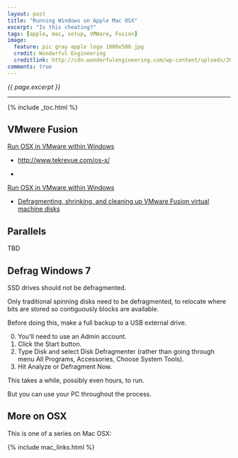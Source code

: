 ```yaml
---
layout: post
title: "Running Windows on Apple Mac OSX"
excerpt: "Is this cheating?"
tags: [apple, mac, setup, VMWare, Fusion]
image:
  feature: pic gray apple logo 1900x500.jpg
  credit: Wonderful Engineering
  creditlink: http://cdn.wonderfulengineering.com/wp-content/uploads/2013/11/apple-wallpaper-3.jpg
comments: true
---
```

<i>{{ page.excerpt }}</i>
<hr />

{% include _toc.html %}


<a id="VMware"></a>

## VMwere Fusion

<a target="_blank" href="http://www.souldevteam.net/blog/2013/10/06/os-x-mavericks-10-9-retail-vmware-image-release-notes-links/">
Run OSX in VMware within Windows</a>

* http://www.tekrevue.com/os-x/


* <a target="_blank" href="http://www.souldevteam.net/blog/2013/10/06/os-x-mavericks-10-9-retail-vmware-image-release-notes-links/">
Run OSX in VMware within Windows</a>

* <a target="_blank" href="https://kb.vmware.com/selfservice/microsites/search.do?language=en_US&cmd=displayKC&externalId=1001934">
   Defragmenting, shrinking, and cleaning up VMware Fusion virtual machine disks</a>

## Parallels

TBD

## Defrag Windows 7

SSD drives should not be defragmented.

Only traditional spinning disks need to be defragmented,
to relocate where bits are stored so contiguously blocks
are available.

Before doing this, make a full backup to a USB external drive.

0. You'll need to use an Admin account.
0. Click the Start button. 
0. Type Disk and select Disk Defragmenter (rather than going through menu All Programs, Accessories, Choose System Tools).
0. Hit Analyze or Defragment Now.

This takes a while, possibly even hours, to run.

But you can use your PC throughout the process.

## More on OSX

This is one of a series on Mac OSX:

{% include mac_links.html %}
